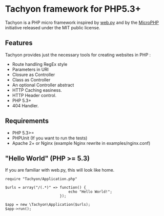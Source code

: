 # Tachyon framework for PHP5.3+

Tachyon is a PHP micro framework inspired by [web.py](http://webpy.org) and by the [MicroPHP](http://microphp.org/) initiative released under the MIT public license.

## Features

Tachyon provides just the necessary tools for creating websites in PHP :

* Route handling RegEx style
* Parameters in URI
* Closure as Controller
* Class as Controller
* An optional Controller abstract
* HTTP Caching easiness.
* HTTP Header control.
* PHP 5.3+
* 404 Handler.

## Requirements

* PHP 5.3>=
* PHPUnit (If you want to run the tests)
* Apache 2+ or Nginx (example Nginx rewrite in examples/nginx.conf)

## "Hello World" (PHP >= 5.3)

If you are familiar with web.py, this will look like home.

    require "Tachyon/Application.php"

	$urls = array("/(.*)" => function() {
							     echo "Hello World!";
		                     });

	$app = new \Tachyon\Application($urls);
	$app->run();
